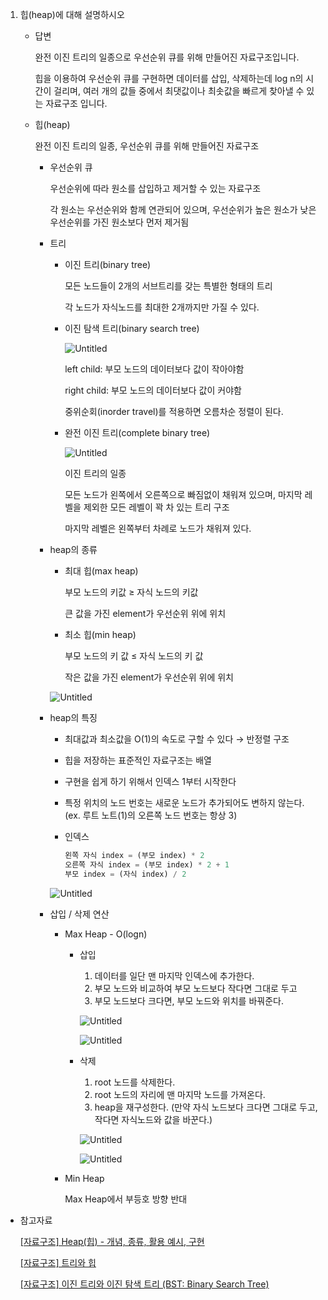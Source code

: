 1. 힙(heap)에 대해 설명하시오
    - 답변
        
        완전 이진 트리의 일종으로 우선순위 큐를 위해 만들어진 자료구조입니다.
        
        힙을 이용하여 우선순위 큐를 구현하면 데이터를 삽입, 삭제하는데 log n의 시간이 걸리며, 여러 개의 값들 중에서 최댓값이나 최솟값을 빠르게 찾아낼 수 있는 자료구조 입니다.
        
    - 힙(heap)
        
        완전 이진 트리의 일종, 우선순위 큐를 위해 만들어진 자료구조
        
        - 우선순위 큐
            
            우선순위에 따라 원소를 삽입하고 제거할 수 있는 자료구조
            
            각 원소는 우선순위와 함께 연관되어 있으며, 우선순위가 높은 원소가 낮은 우선순위를 가진 원소보다 먼저 제거됨
            
        - 트리
            - 이진 트리(binary tree)
                
                모든 노드들이 2개의 서브트리를 갖는 특별한 형태의 트리
                
                각 노드가 자식노드를 최대한 2개까지만 가질 수 있다.
                
            - 이진 탐색 트리(binary search tree)
                
                ![Untitled](%E1%84%92%E1%85%B5%E1%86%B8(heap)%209eee35ea94de494cb0d1bbf8e193eda4/Untitled.png)
                
                left child: 부모 노드의 데이터보다 값이 작아야함
                
                right child: 부모 노드의 데이터보다 값이 커야함
                
                중위순회(inorder travel)를 적용하면 오름차순 정렬이 된다.
                
            - 완전 이진 트리(complete binary tree)
                
                ![Untitled](%E1%84%92%E1%85%B5%E1%86%B8(heap)%209eee35ea94de494cb0d1bbf8e193eda4/Untitled%201.png)
                
                이진 트리의 일종
                
                모든 노드가 왼쪽에서 오른쪽으로 빠짐없이 채워져 있으며, 마지막 레벨을 제외한 모든 레벨이 꽉 차 있는 트리 구조
                
                마지막 레벨은 왼쪽부터 차례로 노드가 채워져 있다.
                
        
        - heap의 종류
            - 최대 힙(max heap)
                
                부모 노드의 키값 ≥ 자식 노드의 키값
                
                큰 값을 가진 element가 우선순위 위에 위치
                
            - 최소 힙(min heap)
                
                부모 노드의 키 값 ≤ 자식 노드의 키 값
                
                작은 값을 가진 element가 우선순위 위에 위치
                
            
            ![Untitled](%E1%84%92%E1%85%B5%E1%86%B8(heap)%209eee35ea94de494cb0d1bbf8e193eda4/Untitled%202.png)
            
        - heap의 특징
            - 최대값과 최소값을 O(1)의 속도로 구할 수 있다 → 반정렬 구조
            - 힙을 저장하는 표준적인 자료구조는 배열
            - 구현을 쉽게 하기 위해서 인덱스 1부터 시작한다
            - 특정 위치의 노드 번호는 새로운 노드가 추가되어도 변하지 않는다. (ex. 루트 노트(1)의 오른쪽 노드 번호는 항상 3)
            - 인덱스
                
                ```python
                왼쪽 자식 index = (부모 index) * 2
                오른쪽 자식 index = (부모 index) * 2 + 1
                부모 index = (자식 index) / 2
                ```
                
            
            ![Untitled](%E1%84%92%E1%85%B5%E1%86%B8(heap)%209eee35ea94de494cb0d1bbf8e193eda4/Untitled%203.png)
            
        - 삽입 / 삭제 연산
            - Max Heap - O(logn)
                - 삽입
                    1. 데이터를 일단 맨 마지막 인덱스에 추가한다.
                    2. 부모 노드와 비교하여 부모 노드보다 작다면 그대로 두고
                    3. 부모 노드보다 크다면, 부모 노드와 위치를 바꿔준다.
                    
                    ![Untitled](%E1%84%92%E1%85%B5%E1%86%B8(heap)%209eee35ea94de494cb0d1bbf8e193eda4/Untitled%204.png)
                    
                    ![Untitled](%E1%84%92%E1%85%B5%E1%86%B8(heap)%209eee35ea94de494cb0d1bbf8e193eda4/Untitled%205.png)
                    
                - 삭제
                    1. root 노드를 삭제한다.
                    2. root 노드의 자리에 맨 마지막 노드를 가져온다.
                    3. heap을 재구성한다. (만약 자식 노드보다 크다면 그대로 두고, 작다면 자식노드와 값을 바꾼다.)
                    
                    ![Untitled](%E1%84%92%E1%85%B5%E1%86%B8(heap)%209eee35ea94de494cb0d1bbf8e193eda4/Untitled%206.png)
                    
                    ![Untitled](%E1%84%92%E1%85%B5%E1%86%B8(heap)%209eee35ea94de494cb0d1bbf8e193eda4/Untitled%207.png)
                    
            - Min Heap
                
                Max Heap에서 부등호 방향 반대
                
    
            

- 참고자료
    
    [[자료구조] Heap(힙) - 개념, 종류,  활용 예시, 구현](https://velog.io/@yanghl98/자료구조-Heap힙-개념-종류-활용-예시-구현)
    
    [[자료구조] 트리와 힙](https://velog.io/@humblechoi/자료구조-트리와-힙)
    
    [[자료구조] 이진 트리와 이진 탐색 트리 (BST: Binary Search Tree)](https://velog.io/@yeonkr/자료구조-이진-트리와-이진-탐색-트리-BST-Binary-Search-Tree)